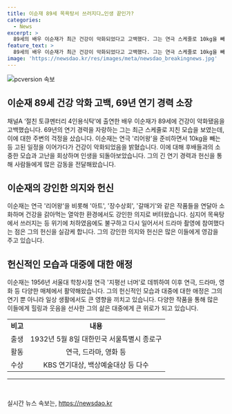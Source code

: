 ```yaml
---
title: 이순재 89세 목욕탕서 쓰러지다…인생 끝인가?
categories:
  - News
excerpt: >
  89세의 배우 이순재가 최근 건강이 악화되었다고 고백했다. 그는 연극 스케줄로 10kg을 빼며 고생한 뒤 스케줄로 인해 목욕탕에서 쓰러지기도 했다고 전했다. 이에도 불구하고 백내장 수술을 받고도 촬영을 이어가며 놀라움을 안겼다. 69년차 연기 경력을 자랑하는 이순재는 대중에게 큰 감동을 줄 예정이다.
feature_text: >
  89세의 배우 이순재가 최근 건강이 악화되었다고 고백했다. 그는 연극 스케줄로 10kg을 빼며 고생한 뒤 스케줄로 인해 목욕탕에서 쓰러지기도 했다고 전했다. 이에도 불구하고 백내장 수술을 받고도 촬영을 이어가며 놀라움을 안겼다. 69년차 연기 경력을 자랑하는 이순재는 대중에게 큰 감동을 줄 예정이다.
image: 'https://newsdao.kr/res/images/meta/newsdao_breakingnews.jpg'
---
```


<p><img src="https://newsdao.kr/res/images/meta/newsdao_breakingnews.jpg" alt="pcversion 속보" /></p>

<h2 data-ke-size="size26">이순재 89세 건강 악화 고백, 69년 연기 경력 소장</h2>

<p data-ke-size="size16">채널A ‘절친 토큐멘터리 4인용식탁’에 출연한 배우 이순재가 89세에 건강이 악화됐음을 고백했습니다. 69년의 연기 경력을 자랑하는 그는 최근 스케줄로 지친 모습을 보였는데, 이에 대한 주변의 걱정을 샀습니다. 이순재는 연극 '리어왕'을 준비하면서 10kg을 빼는 등 고된 일정을 이어가다가 건강이 악화되었음을 밝혔습니다. 이에 대해 후배들과의 소중한 모습과 고난을 회상하며 인생을 되돌아보았습니다. 그의 긴 연기 경력과 헌신을 통해 사람들에게 많은 감동을 전달해왔습니다.</p>

<h2 data-ke-size="size26">이순재의 강인한 의지와 헌신</h2>

<p data-ke-size="size16">이순재는 연극 '리어왕'을 비롯해 '아트', '장수상회', '갈매기'와 같은 작품들을 연달아 소화하며 건강을 갉아먹는 열악한 환경에서도 강인한 의지로 버텨왔습니다. 심지어 목욕탕에서 쓰러지는 등 위기에 처하였음에도 불구하고 다시 일어서서 드라마 촬영에 참여했다는 점은 그의 헌신을 실감케 합니다. 그의 강인한 의지와 헌신은 많은 이들에게 영감을 주고 있습니다.</p>

<h2 data-ke-size="size26">헌신적인 모습과 대중에 대한 애정</h2>

<p data-ke-size="size16">이순재는 1956년 서울대 학창시절 연극 '지평선 너머'로 데뷔하여 이후 연극, 드라마, 영화 등 다양한 매체에서 활약해왔습니다. 그의 헌신적인 모습과 대중에 대한 애정은 그의 연기 뿐 아니라 일상 생활에서도 큰 영향을 끼치고 있습니다. 다양한 작품을 통해 많은 이들에게 힐링과 웃음을 선사한 그의 삶은 대중에게 큰 위로가 되고 있습니다.</p>

<table>
  <tr>
    <td style="text-align: center; height: 17px;"><b>비고</b></td>
    <td style="text-align: center; height: 17px;"><b>내용</b></td>
  </tr>
  <tr>
    <td style="text-align: center; height: 17px;">출생</td>
    <td style="text-align: center; height: 17px;">1932년 5월 8일 대한민국 서울특별시 종로구</td>
  </tr>
  <tr>
    <td style="text-align: center; height: 17px;">활동</td>
    <td style="text-align: center; height: 17px;">연극, 드라마, 영화 등</td>
  </tr>
  <tr>
    <td style="text-align: center; height: 17px;">수상</td>
    <td style="text-align: center; height: 17px;">KBS 연기대상, 백상예술대상 등 다수</td>
  </tr>
</table>

<hr>

<p data-ke-size="size16">&nbsp;</p>
실시간 뉴스 속보는, <a href="https://newsdao.kr" rel="dofollow">https://newsdao.kr</a>


